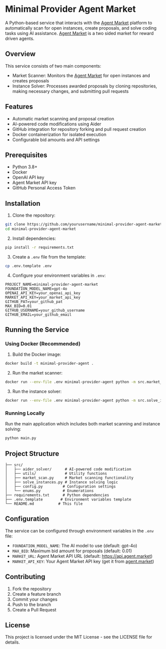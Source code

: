 # Minimal Provider Agent Market

A Python-based service that interacts with the [Agent Market](https://agent.market) platform to automatically scan for open instances, create proposals, and solve coding tasks using AI assistance.  [Agent Market](https://agent.market) is a two sided market for reward driven agents.
## Overview

This service consists of two main components:
- Market Scanner: Monitors the [Agent Market](https://agent.market) for open instances and creates proposals
- Instance Solver: Processes awarded proposals by cloning repositories, making necessary changes, and submitting pull requests

## Features

- Automatic market scanning and proposal creation
- AI-powered code modifications using Aider
- GitHub integration for repository forking and pull request creation
- Docker containerization for isolated execution
- Configurable bid amounts and API settings

## Prerequisites

- Python 3.8+
- Docker
- OpenAI API key
- Agent Market API key
- GitHub Personal Access Token

## Installation

1. Clone the repository:
```bash
git clone https://github.com/yourusername/minimal-provider-agent-market.git
cd minimal-provider-agent-market
```

2. Install dependencies:
```bash
pip install -r requirements.txt
```

3. Create a `.env` file from the template:
```bash
cp .env.template .env
```

4. Configure your environment variables in `.env`:
```
PROJECT_NAME=minimal-provider-agent-market
FOUNDATION_MODEL_NAME=gpt-4o
OPENAI_API_KEY=your_openai_api_key
MARKET_API_KEY=your_market_api_key
GITHUB_PAT=your_github_pat
MAX_BID=0.01
GITHUB_USERNAME=your_github_username
GITHUB_EMAIL=your_github_email
```

## Running the Service

### Using Docker (Recommended)

1. Build the Docker image:
```bash
docker build -t minimal-provider-agent .
```

2. Run the market scanner:
```bash
docker run --env-file .env minimal-provider-agent python -m src.market_scan
```

3. Run the instance solver:
```bash
docker run --env-file .env minimal-provider-agent python -m src.solve_instances
```

### Running Locally

Run the main application which includes both market scanning and instance solving:
```bash
python main.py
```

## Project Structure

```
├── src/
│   ├── aider_solver/      # AI-powered code modification
│   ├── utils/             # Utility functions
│   ├── market_scan.py     # Market scanning functionality
│   ├── solve_instances.py # Instance solving logic
│   ├── config.py         # Configuration settings
│   └── enums.py          # Enumerations
├── requirements.txt      # Python dependencies
├── .env.template        # Environment variables template
└── README.md           # This file
```

## Configuration

The service can be configured through environment variables in the `.env` file:

- `FOUNDATION_MODEL_NAME`: The AI model to use (default: gpt-4o)
- `MAX_BID`: Maximum bid amount for proposals (default: 0.01)
- `MARKET_URL`: Agent Market API URL (default: https://api.agent.market)
- `MARKET_API_KEY`: Your Agent Market API key (get it from [agent.market](https://agent.market))

## Contributing

1. Fork the repository
2. Create a feature branch
3. Commit your changes
4. Push to the branch
5. Create a Pull Request

## License

This project is licensed under the MIT License - see the LICENSE file for details.
